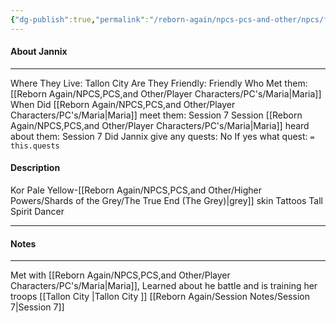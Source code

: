 ```yaml
---
{"dg-publish":true,"permalink":"/reborn-again/npcs-pcs-and-other/npcs/friendly/jannix/"}
---
```



#### About Jannix
---
Where They Live: Tallon City 
Are They Friendly: Friendly 
Who Met them: [[Reborn Again/NPCS,PCS,and Other/Player Characters/PC's/Maria\|Maria]]
When Did [[Reborn Again/NPCS,PCS,and Other/Player Characters/PC's/Maria\|Maria]] meet them: Session 7
Session [[Reborn Again/NPCS,PCS,and Other/Player Characters/PC's/Maria\|Maria]] heard about them: Session 7
Did Jannix give any quests: No
	If yes what quest: `= this.quests`


#### Description
Kor
Pale
Yellow-[[Reborn Again/NPCS,PCS,and Other/Higher Powers/Shards of the Grey/The True End (The Grey)\|grey]] skin
Tattoos
Tall
Spirit Dancer

---

#### Notes
---
Met with [[Reborn Again/NPCS,PCS,and Other/Player Characters/PC's/Maria\|Maria]], Learned about he battle and is training her troops
[[Tallon City \|Tallon City ]]
[[Reborn Again/Session Notes/Session 7\|Session 7]]

